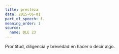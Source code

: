 ```yaml
---
title: presteza
date: 2015-06-01
part_of_speech: f.
meaning_order: 1
source:
  name: DLE 23
---
```


Prontitud, diligencia y brevedad en hacer o decir algo.
